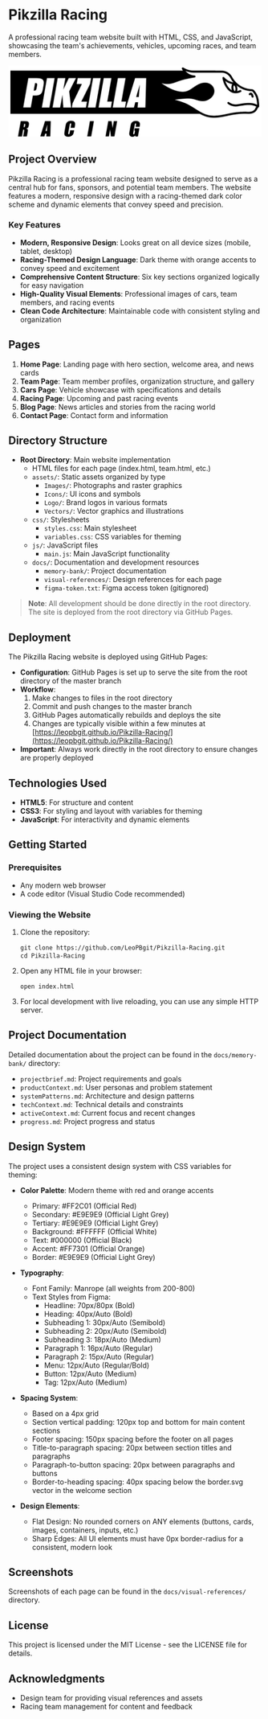 # Pikzilla Racing

A professional racing team website built with HTML, CSS, and JavaScript, showcasing the team's achievements, vehicles, upcoming races, and team members.

![Pikzilla Racing Logo](assets/Logo/Pikzilla%20Logo.svg)

## Project Overview

Pikzilla Racing is a professional racing team website designed to serve as a central hub for fans, sponsors, and potential team members. The website features a modern, responsive design with a racing-themed dark color scheme and dynamic elements that convey speed and precision.

### Key Features

- **Modern, Responsive Design**: Looks great on all device sizes (mobile, tablet, desktop)
- **Racing-Themed Design Language**: Dark theme with orange accents to convey speed and excitement
- **Comprehensive Content Structure**: Six key sections organized logically for easy navigation
- **High-Quality Visual Elements**: Professional images of cars, team members, and racing events
- **Clean Code Architecture**: Maintainable code with consistent styling and organization

## Pages

1. **Home Page**: Landing page with hero section, welcome area, and news cards
2. **Team Page**: Team member profiles, organization structure, and gallery
3. **Cars Page**: Vehicle showcase with specifications and details
4. **Racing Page**: Upcoming and past racing events
5. **Blog Page**: News articles and stories from the racing world
6. **Contact Page**: Contact form and information

## Directory Structure

- **Root Directory**: Main website implementation
  - HTML files for each page (index.html, team.html, etc.)
  - `assets/`: Static assets organized by type
    - `Images/`: Photographs and raster graphics
    - `Icons/`: UI icons and symbols
    - `Logo/`: Brand logos in various formats
    - `Vectors/`: Vector graphics and illustrations
  - `css/`: Stylesheets
    - `styles.css`: Main stylesheet
    - `variables.css`: CSS variables for theming
  - `js/`: JavaScript files
    - `main.js`: Main JavaScript functionality
  - `docs/`: Documentation and development resources
    - `memory-bank/`: Project documentation
    - `visual-references/`: Design references for each page
    - `figma-token.txt`: Figma access token (gitignored)

> **Note**: All development should be done directly in the root directory. The site is deployed from the root directory via GitHub Pages.

## Deployment

The Pikzilla Racing website is deployed using GitHub Pages:

- **Configuration**: GitHub Pages is set up to serve the site from the root directory of the master branch
- **Workflow**:
  1. Make changes to files in the root directory
  2. Commit and push changes to the master branch
  3. GitHub Pages automatically rebuilds and deploys the site
  4. Changes are typically visible within a few minutes at [https://leopbgit.github.io/Pikzilla-Racing/](https://leopbgit.github.io/Pikzilla-Racing/)
- **Important**: Always work directly in the root directory to ensure changes are properly deployed

## Technologies Used

- **HTML5**: For structure and content
- **CSS3**: For styling and layout with variables for theming
- **JavaScript**: For interactivity and dynamic elements

## Getting Started

### Prerequisites

- Any modern web browser
- A code editor (Visual Studio Code recommended)

### Viewing the Website

1. Clone the repository:
   ```
   git clone https://github.com/LeoPBgit/Pikzilla-Racing.git
   cd Pikzilla-Racing
   ```

2. Open any HTML file in your browser:
   ```
   open index.html
   ```

3. For local development with live reloading, you can use any simple HTTP server.

## Project Documentation

Detailed documentation about the project can be found in the `docs/memory-bank/` directory:

- `projectbrief.md`: Project requirements and goals
- `productContext.md`: User personas and problem statement
- `systemPatterns.md`: Architecture and design patterns
- `techContext.md`: Technical details and constraints
- `activeContext.md`: Current focus and recent changes
- `progress.md`: Project progress and status

## Design System

The project uses a consistent design system with CSS variables for theming:

- **Color Palette**: Modern theme with red and orange accents
  - Primary: #FF2C01 (Official Red)
  - Secondary: #E9E9E9 (Official Light Grey)
  - Tertiary: #E9E9E9 (Official Light Grey)
  - Background: #FFFFFF (Official White)
  - Text: #000000 (Official Black)
  - Accent: #FF7301 (Official Orange)
  - Border: #E9E9E9 (Official Light Grey)

- **Typography**:
  - Font Family: Manrope (all weights from 200-800)
  - Text Styles from Figma:
    - Headline: 70px/80px (Bold)
    - Heading: 40px/Auto (Bold)
    - Subheading 1: 30px/Auto (Semibold)
    - Subheading 2: 20px/Auto (Semibold)
    - Subheading 3: 18px/Auto (Medium)
    - Paragraph 1: 16px/Auto (Regular)
    - Paragraph 2: 15px/Auto (Regular)
    - Menu: 12px/Auto (Regular/Bold)
    - Button: 12px/Auto (Medium)
    - Tag: 12px/Auto (Medium)

- **Spacing System**: 
  - Based on a 4px grid
  - Section vertical padding: 120px top and bottom for main content sections
  - Footer spacing: 150px spacing before the footer on all pages
  - Title-to-paragraph spacing: 20px between section titles and paragraphs
  - Paragraph-to-button spacing: 20px between paragraphs and buttons
  - Border-to-heading spacing: 40px spacing below the border.svg vector in the welcome section

- **Design Elements**:
  - Flat Design: No rounded corners on ANY elements (buttons, cards, images, containers, inputs, etc.)
  - Sharp Edges: All UI elements must have 0px border-radius for a consistent, modern look

## Screenshots

Screenshots of each page can be found in the `docs/visual-references/` directory.

## License

This project is licensed under the MIT License - see the LICENSE file for details.

## Acknowledgments

- Design team for providing visual references and assets
- Racing team management for content and feedback
